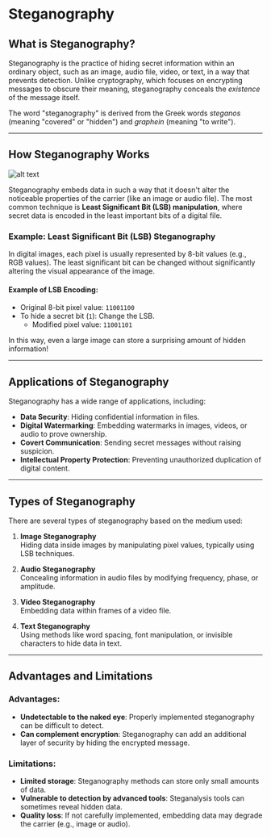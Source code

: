 # Steganography

## What is Steganography?
Steganography is the practice of hiding secret information within an ordinary object, such as an image, audio file, video, or text, in a way that prevents detection. Unlike cryptography, which focuses on encrypting messages to obscure their meaning, steganography conceals the *existence* of the message itself.

The word "steganography" is derived from the Greek words *steganos* (meaning "covered" or "hidden") and *graphein* (meaning "to write").

---

## How Steganography Works

![alt text](image.png)

Steganography embeds data in such a way that it doesn't alter the noticeable properties of the carrier (like an image or audio file). The most common technique is **Least Significant Bit (LSB) manipulation**, where secret data is encoded in the least important bits of a digital file.

### Example: Least Significant Bit (LSB) Steganography
In digital images, each pixel is usually represented by 8-bit values (e.g., RGB values). The least significant bit can be changed without significantly altering the visual appearance of the image.

#### Example of LSB Encoding:
- Original 8-bit pixel value: `11001100`
- To hide a secret bit (`1`): Change the LSB.
  - Modified pixel value: `11001101`

In this way, even a large image can store a surprising amount of hidden information!

---

## Applications of Steganography
Steganography has a wide range of applications, including:
- **Data Security**: Hiding confidential information in files.
- **Digital Watermarking**: Embedding watermarks in images, videos, or audio to prove ownership.
- **Covert Communication**: Sending secret messages without raising suspicion.
- **Intellectual Property Protection**: Preventing unauthorized duplication of digital content.

---

## Types of Steganography
There are several types of steganography based on the medium used:

1. **Image Steganography**  
   Hiding data inside images by manipulating pixel values, typically using LSB techniques.

2. **Audio Steganography**  
   Concealing information in audio files by modifying frequency, phase, or amplitude.

3. **Video Steganography**  
   Embedding data within frames of a video file.

4. **Text Steganography**  
   Using methods like word spacing, font manipulation, or invisible characters to hide data in text.

---

## Advantages and Limitations

### Advantages:
- **Undetectable to the naked eye**: Properly implemented steganography can be difficult to detect.
- **Can complement encryption**: Steganography can add an additional layer of security by hiding the encrypted message.

### Limitations:
- **Limited storage**: Steganography methods can store only small amounts of data.
- **Vulnerable to detection by advanced tools**: Steganalysis tools can sometimes reveal hidden data.
- **Quality loss**: If not carefully implemented, embedding data may degrade the carrier (e.g., image or audio).

